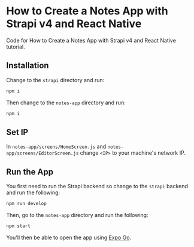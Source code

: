 # How to Create a Notes App with Strapi v4 and React Native

Code for How to Create a Notes App with Strapi v4 and React Native tutorial.

## Installation

Change to the `strapi` directory and run:

```bash
npm i
```

Then change to the `notes-app` directory and run:

```bash
npm i
```

## Set IP

In `notes-app/screens/HomeScreen.js` and `notes-app/screens/EditorScreen.js` change `<IP>` to your machine's network IP.

## Run the App

You first need to run the Strapi backend so change to the `strapi` backend and run the following:

```bash
npm run develop
```

Then, go to the `notes-app` directory and run the following:

```bash
npm start
```

You'll then be able to open the app using [Expo Go](https://expo.dev/client).

